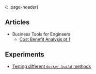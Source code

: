 {: .page-header}  
  
## Articles  
* Business Tools for Engineers  
    * [Cost Benefit Analysis pt 1](./Business-Tools-for-Engineers/Cost-Benefit-Analysis)   

## Experiments  
* [Testing different ```docker build``` methods](https://madmages.com/docker_build_example/)